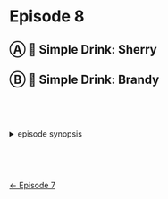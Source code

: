 Episode 8
=========

Ⓐ 🍷 Simple Drink: Sherry
--------------------------

Ⓑ 🍷 Simple Drink: Brandy
--------------------------

<style>details {margin:2cm 0} details>p {margin:0 1ex;font-size:36pt}</style>

<details><summary>episode synopsis</summary><p>🕰️🛳️👩🗡️🛳️🛂🔒🇬🇧🏡💸</p><ul>
<li><a href="https://www.wgbh.org/programs/2022/02/20/around-the-world-in-80-days-episode-8-recap-ill-be-home-for-christmas">WGBH: episode 8 recap: I'll be home for Christmas</a></li>
<li><a href="https://www.thereviewgeek.com/aroundtheworldin80days-s1endingexplained/">The Review Geek: Season 1 Episode 8 Recap, Review &amp; Ending Explained</a></li>
</ul></details>

[← Episode 7](ep7.md)
